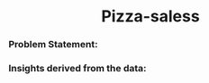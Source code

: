 <h1 align="center">Pizza-saless</h1>

<h3> Problem Statement: </h3>



<h3> Insights derived from the data: </h3>
